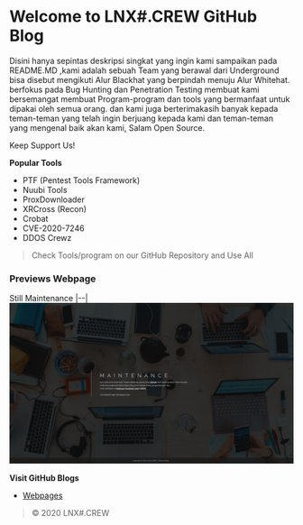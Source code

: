 # Welcome to LNX#.CREW GitHub Blog
Disini hanya sepintas deskripsi singkat yang ingin kami sampaikan pada README.MD ,kami adalah sebuah Team yang berawal dari Underground bisa disebut mengikuti Alur Blackhat yang berpindah menuju Alur Whitehat. berfokus pada Bug Hunting dan Penetration Testing membuat kami bersemangat membuat Program-program dan tools yang bermanfaat untuk dipakai oleh semua orang. dan kami juga berterimakasih banyak kepada teman-teman yang telah ingin berjuang kepada kami dan teman-teman yang mengenal baik akan kami, Salam Open Source.

Keep Support Us!

**Popular Tools**
- PTF (Pentest Tools Framework)
- Nuubi Tools
- ProxDownloader
- XRCross (Recon)
- Crobat
- CVE-2020-7246
- DDOS Crewz
> Check Tools/program on our GitHub Repository and Use All

### Previews Webpage

Still Maintenance
|--|
![img](https://raw.githubusercontent.com/lnxcrew/lnxcrew.github.io/master/Screenshot/Screenshot_1.png)

**Visit GitHub Blogs**
- [Webpages](https://lnxcrew.github.io/)

> © 2020 LNX#.CREW
